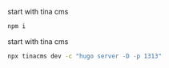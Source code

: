 

start with tina cms

```bash
npm i
```

start with tina cms

```bash
npx tinacms dev -c "hugo server -D -p 1313"
```
